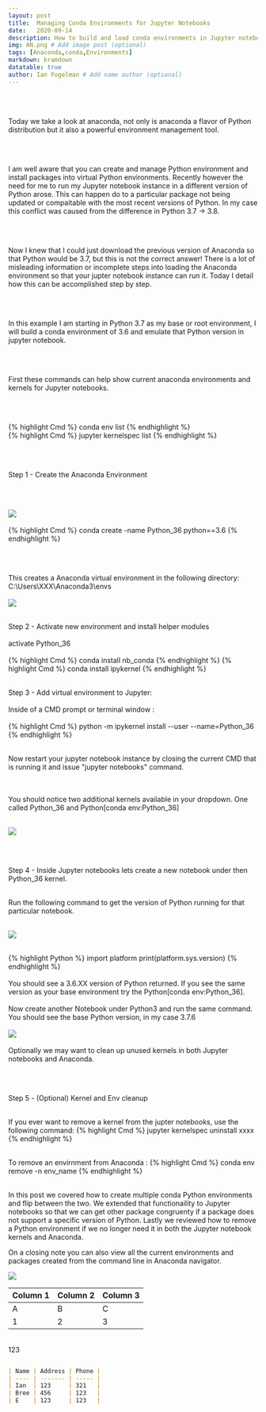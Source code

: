 ```yaml
---
layout: post
title:  Managing Conda Environments for Jupyter Notebooks
date:   2020-09-14
description: How to build and load conda environments in Jupyter notebooks
img: AN.png # Add image post (optional)
tags: [Anaconda,conda,Environments]
markdown: kramdown
datatable: true
author: Ian Fogelman # Add name author (optional)
---
```


<meta property="og:title" content="Managing Conda Environments for Jupyter Notebooks">
<meta property="og:description" content="A blog by Ian Fogelman.">
<meta property="og:image" content="https://repository-images.githubusercontent.com/190807493/a3610e80-bed1-11e9-87ac-2a4f0aa3b2ee">
<meta property="og:url" content="https://repository-images.githubusercontent.com/190807493/a3610e80-bed1-11e9-87ac-2a4f0aa3b2ee">

<br>
<br>

Today we take a look at anaconda, not only is anaconda a flavor of Python distribution but it also a powerful environment management tool.

<br>
<br>

I am well aware that you can create and manage Python environment and install packages into virtual Python environments.
Recently however the need for me to run my Jupyter notebook instance in a different version of Python arose.
This can happen do to a particular package not being updated or compaitable with the most recent versions of Python.
In my case this conflict was caused from the difference in Python 3.7 -> 3.8.

<br>
<br>

Now I knew that I could just download the previous version of Anaconda so that Python would be 3.7, but this is not the correct answer!
There is a lot of misleading information or incomplete steps into loading the Anaconda environment so that your jupter notebook instance can run it.
Today I detail how this can be accomplished step by step.

<br>
<br>

In this example I am starting in Python 3.7 as my base or root environment, I will build a conda environment of 3.6 and emulate that Python version in jupyter notebook.

<br>
<br>

First these commands can help show current anaconda environments and kernels for Jupyter notebooks.

<br>
<br>

{% highlight Cmd %} 
conda env list
{% endhighlight %}
<br>
{% highlight Cmd %} 
jupyter kernelspec list
{% endhighlight %}

<br>
<br>

Step 1 - Create the Anaconda Environment

<br>
<br>

![](/assets/img/MCE1.png)
<br>
<br>
{% highlight Cmd %} 
conda create -name Python_36 python==3.6
{% endhighlight %}

<br>
<br>

This creates a Anaconda virtual environment in the following directory: C:\Users\XXX\Anaconda3\envs
<br>
<br>
![](/assets/img/MCE2.png)
<br>
<br>

Step 2 - Activate new environment and install helper modules
<br>
<br>
activate Python_36
<br>
<br>
{% highlight Cmd %} 
conda install nb_conda
{% endhighlight %}
{% highlight Cmd %} 
conda install ipykernel
{% endhighlight %}
<br>
<br>

Step 3 - Add virtual environment to Jupyter:
<br>
<br>
Inside of a CMD prompt or terminal window :
<br>
<br>
{% highlight Cmd %} 
python -m ipykernel install --user --name=Python_36
{% endhighlight %}
<br>
<br>

Now restart your jupyter notebook instance by closing the current CMD that is running it and issue "jupyter notebooks" command.

<br>
<br>
You should notice two additional kernels available in your dropdown.
One called Python_36 and Python[conda env:Python_36]

<br>
<br>

![](/assets/img/MCE3.png)

<br>
<br>

Step 4 - Inside Jupyter notebooks lets create a new notebook under then Python_36 kernel.
<br>
<br>

Run the following command to get the version of Python running for that particular notebook.
<br>
<br>

![](/assets/img/MCE4.png)
<br>
<br>

{% highlight Python %} 
import platform
print(platform.sys.version)
{% endhighlight %}
<br>
<br>
You should see a 3.6.XX version of Python returned.
If you see the same version as your base environment try the Python[conda env:Python_36].
<br>
<br>
Now create another Notebook under Python3 and run the same command.
You should see the base Python version, in my case 3.7.6
<br>
<br>
![](/assets/img/MCE5.png)
<br>
<br>
Optionally we may want to clean up unused kernels in both Jupyter notebooks and Anaconda.

<br>
<br>

Step 5 - (Optional) Kernel and Env cleanup
<br>
<br>

If you ever want to remove a kernel from the jupter notebooks, use the following command:
{% highlight Cmd %} 
jupyter kernelspec uninstall xxxx
{% endhighlight %}
<br>
<br>

To remove an envirnment from Anaconda :
{% highlight Cmd %} 
conda env remove -n env_name
{% endhighlight %}
<br>
<br>

In this post we covered how to create multiple conda Python environments and flip between the two.
We extended that functionaility to Jupyter notebooks so that we can get other package congruenty if a package does not support a specific version of Python.
Lastly we reviewed how to remove a Python environment if we no longer need it in both the Jupyter notebook kernels and Anaconda.

On a closing note you can also view all the current environments and packages created from the command line in Anaconda navigator.

![](/assets/img/MCE6.png)



Column 1 | Column 2 | Column 3
--- | --- | ---
A| B| C
1| 2 | 3
<br />
123



```markdown

| Name | Address | Phone |
| ---- | ------- | ----- |
| Ian  | 123     | 321   |
| Bree | 456     | 123   |
| E    | 123     | 123   |
```
